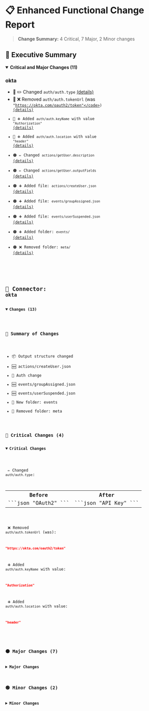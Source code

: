 # 📋 Enhanced Functional Change Report

> **Change Summary:** 4 Critical, 7 Major, 2 Minor changes

## 🚨 Executive Summary

<details open>
<summary><strong>Critical and Major Changes (11)</strong></summary>

### okta

- 🔴 ✏️ Changed <code>auth/auth.type</code> <a href="#okta-auth-modified-auth-auth-type">(details)</a>
- 🔴 ❌ Removed <code>auth/auth.tokenUrl</code> (was <code>"https://okta.com/oauth2/token"</code>) <a href="#okta-auth-removed-auth-auth-tokenUrl">(details)</a>
- 🔴 ➕ Added <code>auth/auth.keyName</code> with value <code>"Authorization"</code> <a href="#okta-auth-added-auth-auth-keyName">(details)</a>
- 🔴 ➕ Added <code>auth/auth.location</code> with value <code>"header"</code> <a href="#okta-auth-added-auth-auth-location">(details)</a>
- 🟠 ✏️ Changed <code>actions/getUser.description</code> <a href="#okta-actions-modified-actions-getUser-description">(details)</a>
- 🟠 ✏️ Changed <code>actions/getUser.outputFields</code> <a href="#okta-actions-modified-actions-getUser-outputFields">(details)</a>
- 🟠 ➕ Added file: <code>actions/createUser.json</code> <a href="#okta-actions-file-added-actions-createUser-json">(details)</a>
- 🟠 ➕ Added file: <code>events/groupAssigned.json</code> <a href="#okta-events-file-added-events-groupAssigned-json">(details)</a>
- 🟠 ➕ Added file: <code>events/userSuspended.json</code> <a href="#okta-events-file-added-events-userSuspended-json">(details)</a>
- 🟠 ➕ Added folder: <code>events/</code> <a href="#okta-events-folder-added-events">(details)</a>
- 🟠 ❌ Removed folder: <code>meta/</code> <a href="#okta-meta-folder-removed-meta">(details)</a>

</details>

## 🔌 Connector: `okta`
<details open>
<summary><strong>Changes (13)</strong></summary>

### 🧾 Summary of Changes
- 📦 Output structure changed
- 🆕 actions/createUser.json
- 🔐 Auth change
- 🆕 events/groupAssigned.json
- 🆕 events/userSuspended.json
- 📁 New folder: events
- 📁 Removed folder: meta

### 🔴 Critical Changes (4)
<details open>
<summary><strong>Critical Changes</strong></summary>

<a id="okta-auth-modified-auth-auth-type"></a>
✏️ Changed `auth/auth.type`:
<table>
<tr><th>Before</th><th>After</th></tr>
<tr><td>
```json
"OAuth2"
```
</td><td>
```json
"API Key"
```
</td></tr>
</table>

<a id="okta-auth-removed-auth-auth-tokenUrl"></a>
❌ Removed `auth/auth.tokenUrl` (was):
```json
"https://okta.com/oauth2/token"
```

<a id="okta-auth-added-auth-auth-keyName"></a>
➕ Added `auth/auth.keyName` with value:
```json
"Authorization"
```

<a id="okta-auth-added-auth-auth-location"></a>
➕ Added `auth/auth.location` with value:
```json
"header"
```

</details>

### 🟠 Major Changes (7)
<details>
<summary><strong>Major Changes</strong></summary>

#### 📂 Actions
<a id="okta-actions-modified-actions-getUser-description"></a>
✏️ Changed `actions/getUser.description`:
<table>
<tr><th>Before</th><th>After</th></tr>
<tr><td>
```json
"Retrieves a user's profile."
```
</td><td>
```json
"Retrieves user details including MFA status."
```
</td></tr>
</table>

<a id="okta-actions-modified-actions-getUser-outputFields"></a>
✏️ Changed `actions/getUser.outputFields`:
<table>
<tr><th>Before</th><th>After</th></tr>
<tr><td>
```json
[
  "email",
  "id",
  "status"
]
```
</td><td>
```json
[
  "email",
  "id",
  "mfaEnabled",
  "status"
]
```
</td></tr>
</table>

<a id="okta-actions-file-added-actions-createUser-json"></a>
➕ New file: `actions/createUser.json`

#### 📂 Events
<a id="okta-events-file-added-events-groupAssigned-json"></a>
➕ New file: `events/groupAssigned.json`

<a id="okta-events-file-added-events-userSuspended-json"></a>
➕ New file: `events/userSuspended.json`

<a id="okta-events-folder-added-events"></a>
➕ New folder added: `events/`

#### 📂 Meta
<a id="okta-meta-folder-removed-meta"></a>
❌ Folder removed: `meta/`

</details>

### 🟢 Minor Changes (2)
<details>
<summary><strong>Minor Changes</strong></summary>

<a id="okta-metadata-modified-metadata-manifest-version"></a>
✏️ Changed `metadata/manifest.version`:
<table>
<tr><th>Before</th><th>After</th></tr>
<tr><td>
```json
"1.0.0"
```
</td><td>
```json
"1.1.0"
```
</td></tr>
</table>

<a id="okta-metadata-modified-metadata-manifest-categories"></a>
✏️ Changed `metadata/manifest.categories`:
<table>
<tr><th>Before</th><th>After</th></tr>
<tr><td>
```json
[
  "IAM",
  "Security"
]
```
</td><td>
```json
[
  "IAM",
  "Provisioning",
  "Security"
]
```
</td></tr>
</table>

</details>
</details>
